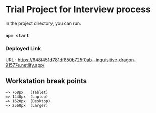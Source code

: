 # Trial Project for Interview process

In the project directory, you can run:

### `npm start`

### Deployed Link

URL : https://648f451d781df850b725f0ab--inquisitive-dragon-91577e.netlify.app/

## Workstation break points

    => 768px   (Tablet)
    => 1440px  (Laptop)
    => 1620px  (Desktop)
    => 2560px  (Larger)
